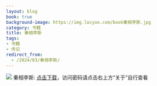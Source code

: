 ```yaml
---
layout: blog
book: true
background-image: https://img.locyoo.com/book秦相李斯.jpg
category: 书籍
title: 秦相李斯
tags:
- 书籍
- 传记
redirect_from:
  - /2024/03/秦相李斯/
---
```

![](https://img.locyoo.com/book秦相李斯.jpg)
秦相李斯: <a name = "ref1" href="https://089m.com/f/50983618-1269964490-340dab?p=3619">点击下载</a>，访问密码请点击右上方“关于”自行查看